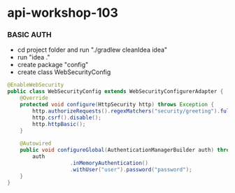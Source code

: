 # api-workshop-103

### BASIC AUTH
* cd project folder and run "./gradlew cleanIdea idea"
* run "idea ."
* create package "config"
* create class WebSecurityConfig
```java
@EnableWebSecurity
public class WebSecurityConfig extends WebSecurityConfigurerAdapter {
    @Override
    protected void configure(HttpSecurity http) throws Exception {
        http.authorizeRequests().regexMatchers("security/greeting").fullyAuthenticated();
        http.csrf().disable();
        http.httpBasic();
    }
    
    @Autowired
    public void configureGlobal(AuthenticationManagerBuilder auth) throws Exception {
        auth
                    .inMemoryAuthentication()
                    .withUser("user").password("password");
    }
}
```


